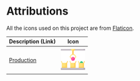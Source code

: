 # Attributions

All the icons used on this project are from [Flaticon](https://www.flaticon.com/).

| Description (Link) | Icon |
| ---- | ---- |
| [Production](https://www.flaticon.com/free-icon/production_13271532) | <img src="production.png" width="64"> |
